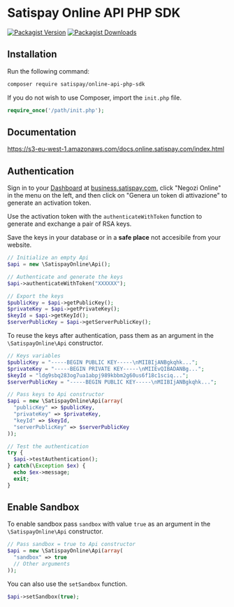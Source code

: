 # Satispay Online API PHP SDK
[![Packagist Version](https://img.shields.io/packagist/v/satispay/online-api-php-sdk.svg?style=flat-square)](https://packagist.org/packages/satispay/online-api-php-sdk)
[![Packagist Downloads](https://img.shields.io/packagist/dt/satispay/online-api-php-sdk.svg?style=flat-square)](https://packagist.org/packages/satispay/online-api-php-sdk)

## Installation
Run the following command:

```bash
composer require satispay/online-api-php-sdk
```

If you do not wish to use Composer, import the `init.php` file.

```php
require_once('/path/init.php');
```

## Documentation
https://s3-eu-west-1.amazonaws.com/docs.online.satispay.com/index.html

## Authentication
Sign in to your [Dashboard](https://business.satispay.com) at [business.satispay.com](https://business.satispay.com), click "Negozi Online" in the menu on the left, and then click on "Genera un token di attivazione" to generate an activation token.

Use the activation token with the `authenticateWithToken` function to generate and exchange a pair of RSA keys.

Save the keys in your database or in a **safe place** not accesibile from your website.
```php
// Initialize an empty Api
$api = new \SatispayOnline\Api();

// Authenticate and generate the keys
$api->authenticateWithToken("XXXXXX");

// Export the keys
$publicKey = $api->getPublicKey();
$privateKey = $api->getPrivateKey();
$keyId = $api->getKeyId();
$serverPublicKey = $api->getServerPublicKey();
```

To reuse the keys after authentication, pass them as an argument in the `\SatispayOnline\Api` constructor.
```php
// Keys variables
$publicKey = "-----BEGIN PUBLIC KEY-----\nMIIBIjANBgkqhk...";
$privateKey = "-----BEGIN PRIVATE KEY-----\nMIIEvQIBADANBg...";
$keyId = "ldg9sbq283og7ua1abpj989kbbm2g60us6f18c1sciq...";
$serverPublicKey = "-----BEGIN PUBLIC KEY-----\nMIIBIjANBgkqhk...";

// Pass keys to Api constructor
$api = new \SatispayOnline\Api(array(
  "publicKey" => $publicKey,
  "privateKey" => $privateKey,
  "keyId" => $keyId,
  "serverPublicKey" => $serverPublicKey
));

// Test the authentication
try {
  $api->testAuthentication();
} catch(\Exception $ex) {
  echo $ex->message;
  exit;
}
```

## Enable Sandbox
To enable sandbox pass `sandbox` with value `true` as an argument in the `\SatispayOnline\Api` constructor.
```php
// Pass sandbox = true to Api constructor
$api = new \SatispayOnline\Api(array(
  "sandbox" => true
  // Other arguments
));
```

You can also use the `setSandbox` function.
```php
$api->setSandbox(true);
```
